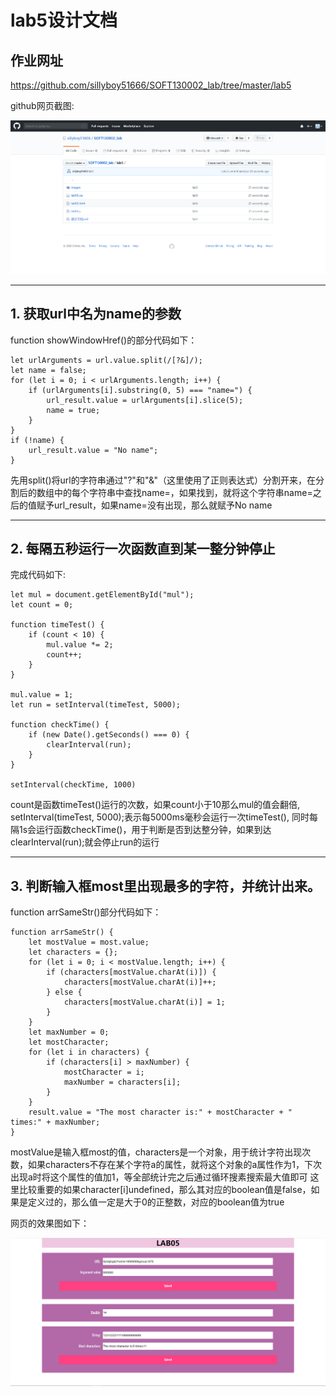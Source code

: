 lab5设计文档
====================
## 作业网址  

https://github.com/sillyboy51666/SOFT130002_lab/tree/master/lab5

github网页截图:

![github](images/github.png)

---------------------------
## 1. 获取url中名为name的参数

function showWindowHref()的部分代码如下：
````
let urlArguments = url.value.split(/[?&]/);
let name = false;
for (let i = 0; i < urlArguments.length; i++) {
    if (urlArguments[i].substring(0, 5) === "name=") {
        url_result.value = urlArguments[i].slice(5);
        name = true;
    }
}
if (!name) {
    url_result.value = "No name";
}
````

先用split()将url的字符串通过"?"和"&"（这里使用了正则表达式）分割开来，在分割后的数组中的每个字符串中查找name=，如果找到，就将这个字符串name=之后的值赋予url_result，如果name=没有出现，那么就赋予No name

---------------------------------------------
## 2. 每隔五秒运行一次函数直到某一整分钟停止

完成代码如下:
````
let mul = document.getElementById("mul");
let count = 0;

function timeTest() {
    if (count < 10) {
        mul.value *= 2;
        count++;
    }
}

mul.value = 1;
let run = setInterval(timeTest, 5000);

function checkTime() {
    if (new Date().getSeconds() === 0) {
        clearInterval(run);
    }
}

setInterval(checkTime, 1000)
````

count是函数timeTest()运行的次数，如果count小于10那么mul的值会翻倍, setInterval(timeTest, 5000);表示每5000ms毫秒会运行一次timeTest(),
同时每隔1s会运行函数checkTime()，用于判断是否到达整分钟，如果到达clearInterval(run);就会停止run的运行

---------------------------------------
## 3. 判断输入框most里出现最多的字符，并统计出来。

function arrSameStr()部分代码如下：
````
function arrSameStr() {
    let mostValue = most.value;
    let characters = {};
    for (let i = 0; i < mostValue.length; i++) {
        if (characters[mostValue.charAt(i)]) {
            characters[mostValue.charAt(i)]++;
        } else {
            characters[mostValue.charAt(i)] = 1;
        }
    }
    let maxNumber = 0;
    let mostCharacter;
    for (let i in characters) {
        if (characters[i] > maxNumber) {
            mostCharacter = i;
            maxNumber = characters[i];
        }
    }
    result.value = "The most character is:" + mostCharacter + " times:" + maxNumber;
}
````

mostValue是输入框most的值，characters是一个对象，用于统计字符出现次数，如果characters不存在某个字符a的属性，就将这个对象的a属性作为1，下次出现a时将这个属性的值加1，等全部统计完之后通过循环搜素搜索最大值即可
这里比较重要的如果character[i]undefined，那么其对应的boolean值是false，如果是定义过的，那么值一定是大于0的正整数，对应的boolean值为true

网页的效果图如下：

![效果图](images/lab05.png)


